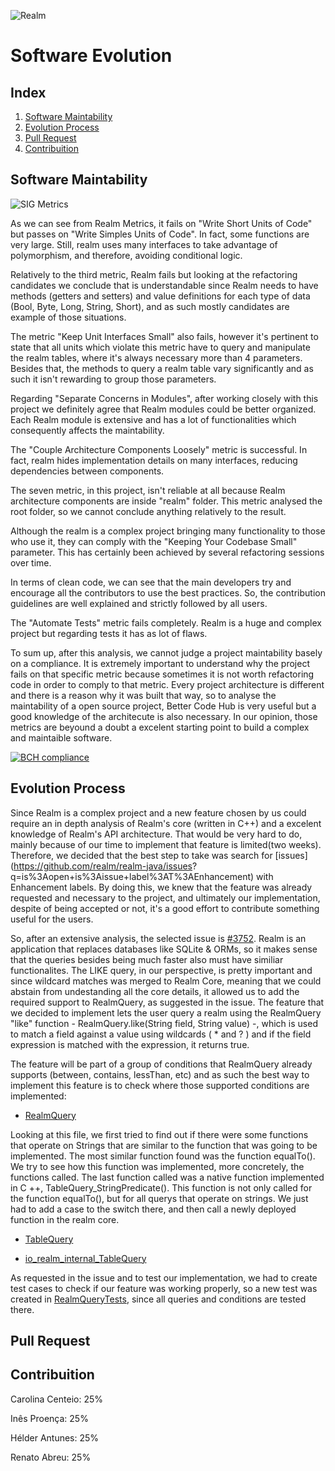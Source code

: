 ![Realm](https://github.com/renatoabreu11/realm-java/blob/master/ESOF-docs/Resources/realmDark.jpg)
# Software Evolution

## Index

1. [Software Maintability](#maintability)
2. [Evolution Process](#evolution)
3. [Pull Request](#pull)
4. [Contribuition](#contribuition)

## Software Maintability <a name="maintability"></a>

![SIG Metrics](https://github.com/renatoabreu11/realm-java/blob/master/ESOF-docs/Resources/Metrics.png)

As we can see from Realm Metrics, it fails on "Write Short Units of Code" but passes on "Write Simples Units of Code". In fact, some functions are very large. Still, realm uses many interfaces to take advantage of polymorphism, and therefore, avoiding conditional logic.

Relatively to the third metric, Realm fails but looking at the refactoring candidates we conclude that is understandable since Realm
needs to have methods (getters and setters) and value definitions for each type of data (Bool, Byte, Long, String, Short), and as such
mostly candidates are example of those situations.

The metric "Keep Unit Interfaces Small" also fails, however it's pertinent to state that all units which violate this metric have to
query and manipulate the realm tables, where it's always necessary more than 4 parameters. Besides that, the methods to query a realm
table vary significantly and as such it isn't rewarding to group those parameters.

Regarding "Separate Concerns in Modules", after working closely with this project we definitely agree that Realm modules could be better
organized. Each Realm module is extensive and has a lot of functionalities which consequently affects the maintability. 

The "Couple Architecture Components Loosely" metric is successful. In fact, realm hides implementation details on many interfaces,
reducing dependencies between components.

The seven metric, in this project, isn't reliable at all because Realm architecture components are inside "realm" folder. This metric
analysed the root folder, so we cannot conclude anything relatively to the result.

Although the realm is a complex project bringing many functionality to those who use it, they can comply with the "Keeping Your Codebase Small" parameter. This has certainly been achieved by several refactoring sessions over time.

In terms of clean code, we can see that the main developers try and encourage all the contributors to use the best practices. So, the
contribution guidelines are well explained and strictly followed by all users.

The "Automate Tests" metric fails completely. Realm is a huge and complex project but regarding tests it has as lot of flaws. 

To sum up, after this analysis, we cannot judge a project maintability basely on a compliance. It is extremely important to understand
why the project fails on that specific metric because sometimes it is not worth refactoring code in order to comply to that metric.
Every project architecture is different and there is a reason why it was built that way, so to analyse the maintability of a open source
project, Better Code Hub is very useful but a good knowledge of the architecute is also necessary. In our opinion, those metrics are
beyound a doubt a excelent starting point to build a complex and maintaible software. 

[![BCH compliance](https://bettercodehub.com/edge/badge/renatoabreu11/realm-java)](https://bettercodehub.com)

## Evolution Process <a name="evolution"></a>

Since Realm is a complex project and a new feature chosen by us could require an in depth analysis of Realm's core (written in C++) and
a excelent knowledge of Realm's API architecture. That would be very hard to do, mainly because of our time to implement that feature is
limited(two weeks). Therefore, we decided that the best step to take was search for [issues](https://github.com/realm/realm-java/issues?
q=is%3Aopen+is%3Aissue+label%3AT%3AEnhancement) with Enhancement labels. By doing this, we knew that the feature was already requested
and necessary to the project, and ultimately our implementation, despite of being accepted or not, it's a good effort to contribute
something useful for the users. 

So, after an extensive analysis, the selected issue is [#3752](https://github.com/realm/realm-java/issues/3752). Realm is an application
that replaces databases like SQLite & ORMs, so it makes sense that the queries besides being much faster also must have similiar
functionalites. The LIKE query, in our perspective, is pretty important and since wildcard matches was merged to Realm Core, meaning
that we could abstain from undestanding all the core details, it allowed us to add the required support to RealmQuery, as suggested in
the issue. The feature that we decided to implement lets the user query a realm using the RealmQuery "like" function -
RealmQuery.like(String field, String value) -, which is used to match a field against a value using wildcards ( * and ? ) and if the
field expression is matched with the expression, it returns true.

The feature will be part of a group of conditions that RealmQuery already supports (between, contains, lessThan, etc) and as such the best way to implement this feature is to check where those supported conditions are implemented: 

* [RealmQuery](https://github.com/realm/realm-java/blob/master/realm/realm-library/src/main/java/io/realm/RealmQuery.java)

Looking at this file, we first tried to find out if there were some functions that operate on Strings that are similar to the function that was going to be implemented. The most similar function found was the function equalTo(). 
We try to see how this function was implemented, more concretely, the functions called. The last function called was a native function implemented in C ++, TableQuery_StringPredicate(). 
This function is not only called for the function equalTo(), but for all querys that operate on strings. We just had to add a case to the switch there, and then call a newly deployed function in the realm core.

* [TableQuery](https://github.com/realm/realm-java/blob/master/realm/realm-library/src/main/java/io/realm/internal/TableQuery.java)

* [io_realm_internal_TableQuery](https://github.com/realm/realm-java/blob/master/realm/realm-library/src/main/cpp/io_realm_internal_TableQuery.cpp)

As requested in the issue and to test our implementation, we had to create test cases to check if our feature was working properly, so a new test was created in [RealmQueryTests](https://github.com/realm/realm-java/blob/master/realm/realm-library/src/androidTest/java/io/realm/RealmQueryTests.java), since all queries and conditions are tested there.

## Pull Request <a name="pull"></a>

## Contribuition <a name="contribuition"></a>

Carolina Centeio: 25%

Inês Proença: 25%

Hélder Antunes: 25%

Renato Abreu: 25%
